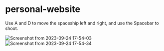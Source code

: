 # personal-website 
Use A and D to move the spaceship left and right, and use the Spacebar to shoot.  

![Screenshot from 2023-09-24 17-54-03](https://github.com/jackabald/personal-website/assets/106791028/5036b3e2-228f-40c5-9671-8a6e2ae96ad1)
![Screenshot from 2023-09-24 17-54-34](https://github.com/jackabald/personal-website/assets/106791028/24f335d6-4005-4984-ab91-0c07204f07aa)
